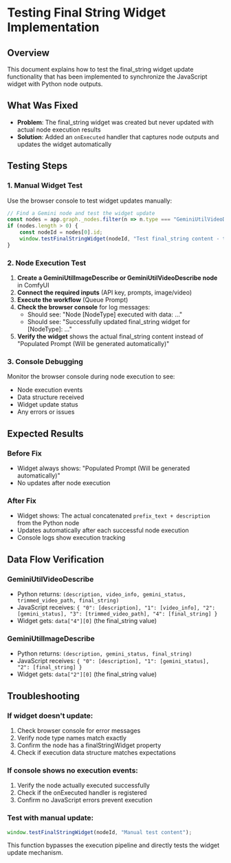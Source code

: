# Testing Final String Widget Implementation

## Overview
This document explains how to test the final_string widget update functionality that has been implemented to synchronize the JavaScript widget with Python node outputs.

## What Was Fixed
- **Problem**: The final_string widget was created but never updated with actual node execution results
- **Solution**: Added an `onExecuted` handler that captures node outputs and updates the widget automatically

## Testing Steps

### 1. Manual Widget Test
Use the browser console to test widget updates manually:

```javascript
// Find a Gemini node and test the widget update
const nodes = app.graph._nodes.filter(n => n.type === "GeminiUtilVideoDescribe" || n.type === "GeminiUtilImageDescribe");
if (nodes.length > 0) {
    const nodeId = nodes[0].id;
    window.testFinalStringWidget(nodeId, "Test final_string content - this should appear in the widget!");
}
```

### 2. Node Execution Test
1. **Create a GeminiUtilImageDescribe or GeminiUtilVideoDescribe node** in ComfyUI
2. **Connect the required inputs** (API key, prompts, image/video)
3. **Execute the workflow** (Queue Prompt)
4. **Check the browser console** for log messages:
   - Should see: "Node [NodeType] executed with data: ..."
   - Should see: "Successfully updated final_string widget for [NodeType]: ..."
5. **Verify the widget** shows the actual final_string content instead of "Populated Prompt (Will be generated automatically)"

### 3. Console Debugging
Monitor the browser console during node execution to see:
- Node execution events
- Data structure received
- Widget update status
- Any errors or issues

## Expected Results

### Before Fix
- Widget always shows: "Populated Prompt (Will be generated automatically)"
- No updates after node execution

### After Fix
- Widget shows: The actual concatenated `prefix_text + description` from the Python node
- Updates automatically after each successful node execution
- Console logs show execution tracking

## Data Flow Verification

### GeminiUtilVideoDescribe
- Python returns: `(description, video_info, gemini_status, trimmed_video_path, final_string)`
- JavaScript receives: `{ "0": [description], "1": [video_info], "2": [gemini_status], "3": [trimmed_video_path], "4": [final_string] }`
- Widget gets: `data["4"][0]` (the final_string value)

### GeminiUtilImageDescribe  
- Python returns: `(description, gemini_status, final_string)`
- JavaScript receives: `{ "0": [description], "1": [gemini_status], "2": [final_string] }`
- Widget gets: `data["2"][0]` (the final_string value)

## Troubleshooting

### If widget doesn't update:
1. Check browser console for error messages
2. Verify node type names match exactly
3. Confirm the node has a finalStringWidget property
4. Check if execution data structure matches expectations

### If console shows no execution events:
1. Verify the node actually executed successfully
2. Check if the onExecuted handler is registered
3. Confirm no JavaScript errors prevent execution

### Test with manual update:
```javascript
window.testFinalStringWidget(nodeId, "Manual test content");
```

This function bypasses the execution pipeline and directly tests the widget update mechanism.